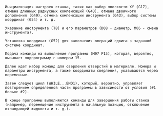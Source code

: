     Инициализация настроек станка, таких как выбор плоскости XY (G17), отмена длинных радиусных компенсаций (G40), отмена двоичного дополнения (G49), отмена компенсации инструмента (G43), выбор системы координат (G54) и т. д.

    Указание инструмента (T8) и его параметров (D08 - диаметр, M06 - смена инструмента).

    Установка координат (G52) для выполнения операций сдвига в заданной системе координат.

    Подача команды на выполнение программы (M97 P15), которая, вероятно, вызывает подпрограмму с номером 15.

    Далее идет набор команд для сверления отверстий в материале. Номера и параметры инструмента, а также координаты сверления, указываются через переменные.

    Затем следует цикл (WHILE...END1), который, вероятно, управляет повторением определенной части программы в зависимости от условия (#1 больше #2).

    В конце программы выполняются команды для завершения работы станка (например, перемещение инструмента в начальную позицию, отключение охлаждающей жидкости и т. д.).